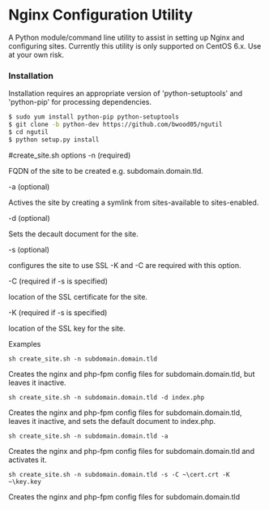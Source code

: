 # Nginx Configuration Utility
A Python module/command line utility to assist in setting up Nginx and configuring sites. Currently this utility is only supported on CentOS 6.x. Use at your own risk.

### Installation
Installation requires an appropriate version of 'python-setuptools' and 'python-pip' for processing dependencies.
```sh
$ sudo yum install python-pip python-setuptools
$ git clone -b python-dev https://github.com/bwood05/ngutil
$ cd ngutil
$ python setup.py install
```

#create_site.sh options
 -n (required)
 
 FQDN of the site to be created e.g. subdomain.domain.tld.

 -a (optional)
 
 Actives the site by creating a symlink from sites-available to sites-enabled.

 -d (optional)
 
 Sets the decault document for the site.

 -s (optional)
 
 configures the site to use SSL -K and -C are required with this option.

 -C (required if -s is specified)
 
 location of the SSL certificate for the site.

 -K (required if -s is specified)
 
 location of the SSL key for the site.

Examples

```sh create_site.sh -n subdomain.domain.tld```

Creates the nginx and php-fpm config files for subdomain.domain.tld, but leaves it inactive.

```sh create_site.sh -n subdomain.domain.tld -d index.php```

Creates the nginx and php-fpm config files for subdomain.domain.tld, leaves it inactive, and sets the default document to index.php.

```sh create_site.sh -n subdomain.domain.tld -a```

Creates the nginx and php-fpm config files for subdomain.domain.tld and activates it.

```sh create_site.sh -n subdomain.domain.tld -s -C ~\cert.crt -K ~\key.key```

Creates the nginx and php-fpm config files for subdomain.domain.tld

